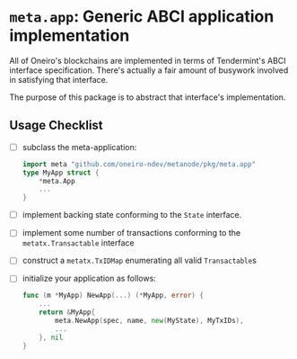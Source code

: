 # `meta.app`: Generic ABCI application implementation

All of Oneiro's blockchains are implemented in terms of Tendermint's ABCI interface specification. There's actually a fair amount of busywork involved in satisfying that interface.

The purpose of this package is to abstract that interface's implementation.

## Usage Checklist

- [ ] subclass the meta-application:

    ```go
    import meta "github.com/oneiro-ndev/metanode/pkg/meta.app"
    type MyApp struct {
        *meta.App
        ...
    }
    ```

- [ ] implement backing state conforming to the `State` interface.
- [ ] implement some number of transactions conforming to the `metatx.Transactable` interface
- [ ] construct a `metatx.TxIDMap` enumerating all valid `Transactable`s
- [ ] initialize your application as follows:

    ```go
    func (m *MyApp) NewApp(...) (*MyApp, error) {
        ...
        return &MyApp{
            meta.NewApp(spec, name, new(MyState), MyTxIDs),
            ...
        }, nil
    }
    ```
